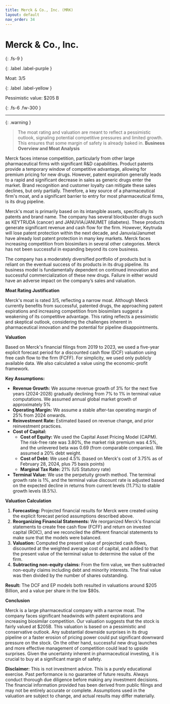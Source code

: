 ```yaml
---
title: Merck & Co., Inc. (MRK)
layout: default
nav_order: 34
---
```


# Merck & Co., Inc.
{: .fs-9 }

{: .label .label-purple }

Moat: 3/5

{: .label .label-yellow }

Pessimistic value: $205 B



{: .fs-6 .fw-300 }

---

{: .warning } 
>The moat rating and valuation are meant to reflect a pessimistic outlook, signaling potential competitive pressures and limited growth. This ensures that some margin of safety is already baked in.
**Business Overview and Moat Analysis**

Merck faces intense competition, particularly from other large pharmaceutical firms with significant R&D capabilities.  Product patents provide a temporary window of competitive advantage, allowing for premium pricing for new drugs. However, patent expiration generally leads to a rapid and significant decrease in sales as generic drugs enter the market. Brand recognition and customer loyalty can mitigate these sales declines, but only partially. Therefore, a key source of a pharmaceutical firm's moat, and a significant barrier to entry for most pharmaceutical firms, is its drug pipeline.

Merck's moat is primarily based on its intangible assets, specifically its patents and brand name. The company has several blockbuster drugs such as KEYTRUDA (cancer) and JANUVIA/JANUMET (diabetes). These products generate significant revenue and cash flow for the firm. However, Keytruda will lose patent protection within the next decade, and Januvia/Janumet have already lost patent protection in many key markets. Merck faces increasing competition from biosimilars in several other categories. Merck has not been successful in expanding beyond its core business.

The company has a moderately diversified portfolio of products but is reliant on the eventual success of its products in its drug pipeline. Its business model is fundamentally dependent on continued innovation and successful commercialization of these new drugs. Failure in either would have an adverse impact on the company’s sales and valuation.

**Moat Rating Justification**

Merck's moat is rated 3/5, reflecting a narrow moat. Although Merck currently benefits from successful, patented drugs, the approaching patent expirations and increasing competition from biosimilars suggest a weakening of its competitive advantage. This rating reflects a pessimistic and skeptical outlook, considering the challenges inherent in pharmaceutical innovation and the potential for pipeline disappointments.

**Valuation**

Based on Merck's financial filings from 2019 to 2023, we used a five-year explicit forecast period for a discounted cash flow (DCF) valuation using free cash flow to the firm (FCFF). For simplicity, we used only publicly available data. We also calculated a value using the economic-profit framework. 

**Key Assumptions:**

* **Revenue Growth:** We assume revenue growth of 3% for the next five years (2024-2028) gradually declining from 7% to 1% in terminal value computations. We assumed annual global market growth of approximately 5%
* **Operating Margin:** We assume a stable after-tax operating margin of 25% from 2024 onwards.
* **Reinvestment Rate:** Estimated based on revenue change, and prior reinvestment practices.
* **Cost of Capital:** 
    * **Cost of Equity:** We used the Capital Asset Pricing Model (CAPM). The risk-free rate was 3.80%, the market risk premium was 4.5%, and the unlevered beta was 0.69 (from comparable companies). We assumed a 20% debt weight.
    * **Cost of Debt:** We used 4.5% (based on Merck's cost of 3.75% as of February 28, 2024, plus 75 basis points)
    * **Marginal Tax Rate:** 21% (US Statutory rate)
* **Terminal Value:** We use the perpetuity growth method. The terminal growth rate is 1%, and the terminal value discount rate is adjusted based on the expected decline in returns from current levels (11.7%) to stable growth levels (8.5%). 


**Valuation Calculation**

1. **Forecasting:**  Projected financial results for Merck were created using the explicit forecast period assumptions described above. 
2. **Reorganizing Financial Statements:**  We reorganized Merck's financial statements to create free cash flow (FCFF) and return on invested capital (ROIC), and we reconciled the different financial statements to make sure that the models were balanced.
3. **Valuation:** Computed the present value of projected cash flows, discounted at the weighted average cost of capital, and added to that the present value of the terminal value to determine the value of the firm.
4. **Subtracting non-equity claims:** From the firm value, we then subtracted non-equity claims including debt and minority interests. The final value was then divided by the number of shares outstanding.

**Result:** The DCF and EP models both resulted in valuations around $205 Billion, and a value per share in the low $80s.

**Conclusion**

Merck is a large pharmaceutical company with a narrow moat. The company faces significant headwinds with patent expirations and increasing biosimilar competition. Our valuation suggests that the stock is fairly valued at $205B. This valuation is based on a pessimistic and conservative outlook. Any substantial downside surprises in its drug pipeline or a faster erosion of pricing power could put significant downward pressure on the stock. On the other hand, successful new drug launches and more effective management of competition could lead to upside surprises. Given the uncertainty inherent in pharmaceutical investing, it is crucial to buy at a significant margin of safety.  


**Disclaimer:** This is not investment advice. This is a purely educational exercise. Past performance is no guarantee of future results.  Always conduct thorough due diligence before making any investment decisions.  The financial information provided has been derived from public filings and may not be entirely accurate or complete.  Assumptions used in the valuation are subject to change, and actual results may differ materially.